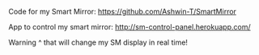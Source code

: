 Code for my Smart Mirror: https://github.com/Ashwin-T/SmartMirror



App to control my smart mirror: http://sm-control-panel.herokuapp.com/

Warning ^ that will change my SM display in real time!
